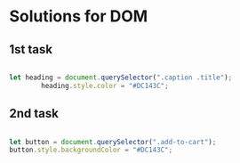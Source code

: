 # Solutions for DOM

## 1st task

```JavaScript

let heading = document.querySelector(".caption .title");
		heading.style.color = "#DC143C";

```

## 2nd task

```JavaScript

let button = document.querySelector(".add-to-cart");
button.style.backgroundColor = "#DC143C";

```